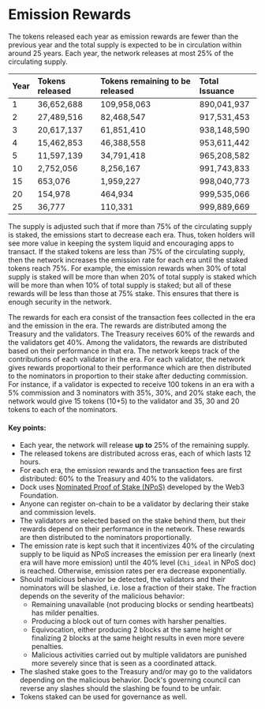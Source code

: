 # Emission Rewards

The tokens released each year as emission rewards are fewer than the previous year and the total supply is expected to be in circulation within around 25 years. Each year, the network releases at most 25% of the circulating supply. 

| Year | Tokens released | Tokens remaining to be released | Total Issuance |
| :--- | :--- | :--- | :--- |
| 1 | 36,652,688 | 109,958,063 | 890,041,937 |
| 2 | 27,489,516 | 82,468,547 | 917,531,453 |
| 3 | 20,617,137 | 61,851,410 | 938,148,590 |
| 4 | 15,462,853 | 46,388,558 | 953,611,442 |
| 5 | 11,597,139 | 34,791,418 | 965,208,582 |
| 10 | 2,752,056 | 8,256,167 | 991,743,833 |
| 15 | 653,076 | 1,959,227 | 998,040,773 |
| 20 | 154,978 | 464,934 | 999,535,066 |
| 25 | 36,777 | 110,331 | 999,889,669 |

The supply is adjusted such that if more than 75% of the circulating supply is staked, the emissions start to decrease each era. Thus, token holders will see more value in keeping the system liquid and encouraging apps to transact. If the staked tokens are less than 75% of the circulating supply, then the network increases the emission rate for each era until the staked tokens reach 75%. For example, the emission rewards when 30% of total supply is staked will be more than when 20% of total supply is staked which will be more than when 10% of total supply is staked; but all of these rewards will be less than those at 75% stake. This ensures that there is enough security in the network. 

The rewards for each era consist of the transaction fees collected in the era and the emission in the era. The rewards are distributed among the Treasury and the validators. The Treasury receives 60% of the rewards and the validators get 40%. Among the validators, the rewards are distributed based on their performance in that era. The network keeps track of the contributions of each validator in the era. For each validator, the network gives rewards proportional to their performance which are then distributed to the nominators in proportion to their stake after deducting commission. For instance, if a validator is expected to receive 100 tokens in an era with a 5% commission and 3 nominators with 35%, 30%, and 20% stake each, the network would give 15 tokens \(10+5\) to the validator and 35, 30 and 20 tokens to each of the nominators.  


#### **Key points:**

* Each year, the network will release **up to** 25% of the remaining supply.
* The released tokens are distributed across eras, each of which lasts 12 hours.
* For each era, the emission rewards and the transaction fees are first distributed: 60% to the Treasury and 40% to the validators.
* Dock uses [Nominated Proof of Stake \(NPoS\)](https://w3f-research.readthedocs.io/en/latest/polkadot/overview/2-token-economics.html) developed by the Web3 Foundation.
* Anyone can register on-chain to be a validator by declaring their stake and commission levels.
* The validators are selected based on the stake behind them, but their rewards depend on their performance in the network. These rewards are then distributed to the nominators proportionally.
* The emission rate is kept such that it incentivizes 40% of the circulating supply to be liquid as NPoS increases the emission per era linearly \(next era will have more emission\) until the 40% level \(`Chi_ideal` in NPoS doc\) is reached. Otherwise, emission rates per era decrease exponentially.
* Should malicious behavior be detected, the validators and their nominators will be slashed, i.e. lose a fraction of their stake. The fraction depends on the severity of the malicious behavior:
  * Remaining unavailable \(not producing blocks or sending heartbeats\) has milder penalties.
  * Producing a block out of turn comes with harsher penalties.
  * Equivocation, either producing 2 blocks at the same height or finalizing 2 blocks at the same height results in even more severe penalties.
  * Malicious activities carried out by multiple validators are punished more severely since that is seen as a coordinated attack.
* The slashed stake goes to the Treasury and/or may go to the validators depending on the malicious behavior. Dock's governing council can reverse any slashes should the slashing be found to be unfair.
* Tokens staked can be used for governance as well.

